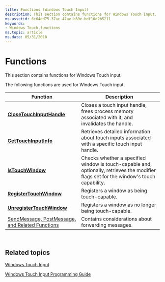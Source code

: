 ```yaml
---
title: Functions (Windows Touch Input)
description: This section contains functions for Windows Touch input.
ms.assetid: 6c64ed75-37ac-47ae-b39e-bdf10d2b5211
keywords:
- Windows Touch,functions
ms.topic: article
ms.date: 05/31/2018
---
```


# Functions

This section contains functions for Windows Touch input.

The following functions are used for Windows Touch input.



| Function                                                                                               | Description                                                                                                                             |
|--------------------------------------------------------------------------------------------------------|-----------------------------------------------------------------------------------------------------------------------------------------|
| [**CloseTouchInputHandle**](/windows/desktop/api/winuser/nf-winuser-closetouchinputhandle)                                                 | Closes a touch input handle, frees process memory associated with it, and invalidates the handle.                                       |
| [**GetTouchInputInfo**](/windows/desktop/api/winuser/nf-winuser-gettouchinputinfo)                                                         | Retrieves detailed information about touch inputs associated with a specific touch input handle.                                        |
| [**IsTouchWindow**](/windows/desktop/api/winuser/nf-winuser-istouchwindow)                                                                 | Checks whether a specified window is touch-capable and, optionally, retrieves the modifier flags set for the window's touch capability. |
| [**RegisterTouchWindow**](/windows/desktop/api/winuser/nf-winuser-registertouchwindow)                                                     | Registers a window as being touch-capable.                                                                                              |
| [**UnregisterTouchWindow**](/windows/desktop/api/winuser/nf-winuser-unregistertouchwindow)                                                 | Registers a window as no longer being touch-capable.                                                                                    |
| [SendMessage, PostMessage, and Related Functions](sendmessage--postmessage--and-related-functions.md) | Contains considerations about forwarding messages.                                                                                      |



 

## Related topics

<dl> <dt>

[Windows Touch Input](multi-touch-input.md)
</dt> <dt>

[Windows Touch Input Programming Guide](guide-multi-touch-input.md)
</dt> </dl>

 

 




